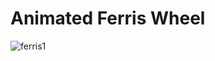 # Animated Ferris Wheel

![ferris1](https://github.com/Apache-ghost/Animated_ferris_wheel/assets/125418589/6cadd12d-253a-46fa-be66-9a045d469e63) 

